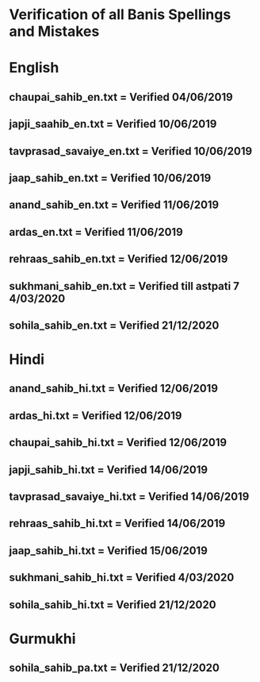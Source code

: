 # Verification of all Banis Spellings and Mistakes

# English
## chaupai_sahib_en.txt = Verified 04/06/2019
## japji_saahib_en.txt = Verified 10/06/2019
## tavprasad_savaiye_en.txt = Verified 10/06/2019
## jaap_sahib_en.txt = Verified 10/06/2019
## anand_sahib_en.txt = Verified 11/06/2019
## ardas_en.txt = Verified 11/06/2019
## rehraas_sahib_en.txt = Verified 12/06/2019
## sukhmani_sahib_en.txt = Verified till astpati 7 4/03/2020
## sohila_sahib_en.txt = Verified 21/12/2020

# Hindi
## anand_sahib_hi.txt = Verified 12/06/2019
## ardas_hi.txt = Verified 12/06/2019
## chaupai_sahib_hi.txt = Verified 12/06/2019
## japji_sahib_hi.txt = Verified 14/06/2019
## tavprasad_savaiye_hi.txt = Verified 14/06/2019
## rehraas_sahib_hi.txt = Verified 14/06/2019
## jaap_sahib_hi.txt = Verified 15/06/2019
## sukhmani_sahib_hi.txt = Verified 4/03/2020
## sohila_sahib_hi.txt = Verified 21/12/2020

# Gurmukhi
## sohila_sahib_pa.txt = Verified 21/12/2020